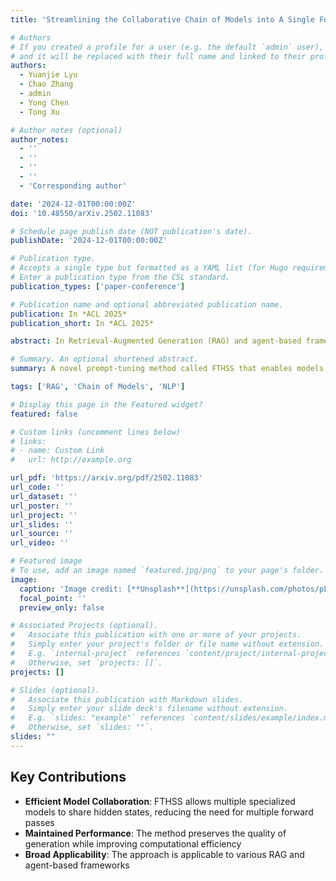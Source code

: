 ```yaml
---
title: 'Streamlining the Collaborative Chain of Models into A Single Forward Pass in Generation-Based Tasks'

# Authors
# If you created a profile for a user (e.g. the default `admin` user), write the username (folder name) here
# and it will be replaced with their full name and linked to their profile.
authors:
  - Yuanjie Lyu
  - Chao Zhang
  - admin
  - Yong Chen
  - Tong Xu

# Author notes (optional)
author_notes:
  - ''
  - ''
  - ''
  - ''
  - 'Corresponding author'

date: '2024-12-01T00:00:00Z'
doi: '10.48550/arXiv.2502.11083'

# Schedule page publish date (NOT publication's date).
publishDate: '2024-12-01T00:00:00Z'

# Publication type.
# Accepts a single type but formatted as a YAML list (for Hugo requirements).
# Enter a publication type from the CSL standard.
publication_types: ['paper-conference']

# Publication name and optional abbreviated publication name.
publication: In *ACL 2025*
publication_short: In *ACL 2025*

abstract: In Retrieval-Augmented Generation (RAG) and agent-based frameworks, the 'Chain of Models' approach is widely used, where multiple specialized models work sequentially on distinct sub-tasks. However, this approach often suffers from inefficiency due to the need for multiple forward passes and lack of information sharing between models. We propose FTHSS, a novel prompt-tuning method that enables models to share hidden states, improving inference efficiency in multi-model generation tasks while maintaining performance quality.

# Summary. An optional shortened abstract.
summary: A novel prompt-tuning method called FTHSS that enables models to share hidden states, improving inference efficiency in multi-model generation tasks for RAG and agent-based frameworks.

tags: ['RAG', 'Chain of Models', 'NLP']

# Display this page in the Featured widget?
featured: false

# Custom links (uncomment lines below)
# links:
# - name: Custom Link
#   url: http://example.org

url_pdf: 'https://arxiv.org/pdf/2502.11083'
url_code: ''
url_dataset: ''
url_poster: ''
url_project: ''
url_slides: ''
url_source: ''
url_video: ''

# Featured image
# To use, add an image named `featured.jpg/png` to your page's folder.
image:
  caption: 'Image credit: [**Unsplash**](https://unsplash.com/photos/pLCdAaMFLTE)'
  focal_point: ''
  preview_only: false

# Associated Projects (optional).
#   Associate this publication with one or more of your projects.
#   Simply enter your project's folder or file name without extension.
#   E.g. `internal-project` references `content/project/internal-project/index.md`.
#   Otherwise, set `projects: []`.
projects: []

# Slides (optional).
#   Associate this publication with Markdown slides.
#   Simply enter your slide deck's filename without extension.
#   E.g. `slides: "example"` references `content/slides/example/index.md`.
#   Otherwise, set `slides: ""`.
slides: ""
---
```



## Key Contributions

- **Efficient Model Collaboration**: FTHSS allows multiple specialized models to share hidden states, reducing the need for multiple forward passes
- **Maintained Performance**: The method preserves the quality of generation while improving computational efficiency
- **Broad Applicability**: The approach is applicable to various RAG and agent-based frameworks
